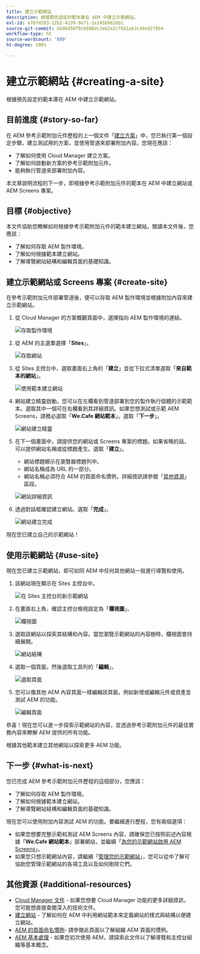 ```yaml
---
title: 建立示範網站
description: 根據預先設定的範本庫在 AEM 中建立示範網站。
exl-id: e76fd283-12b2-4139-9e71-2e145b9620b1
source-git-commit: bbd845079cb688dc3e62e2cf6b1a63c49a92f6b4
workflow-type: ht
source-wordcount: '809'
ht-degree: 100%

---
```


# 建立示範網站 {#creating-a-site}

根據預先設定的範本庫在 AEM 中建立示範網站。

## 目前進度 {#story-so-far}

在 AEM 參考示範附加元件歷程的上一個文件「[建立方案](create-program.md)」中，您已執行第一個設定步驟，建立測試用的方案，並使用管道來部署附加內容。您現在應該：

* 了解如何使用 Cloud Manager 建立方案。
* 了解如何啟動新方案的參考示範附加元件。
* 能夠執行管道來部署附加內容。

本文章說明流程的下一步，即根據參考示範附加元件的範本在 AEM 中建立網站或 AEM Screens 專案。

## 目標 {#objective}

本文件協助您瞭解如何根據參考示範附加元件的範本建立網站。閱讀本文件後，您應該：

* 了解如何存取 AEM 製作環境。
* 了解如何根據範本建立網站。
* 了解導覽網站結構和編輯頁面的基礎知識。

## 建立示範網站或 Screens 專案 {#create-site}

在參考示範附加元件部署管道後，便可以存取 AEM 製作環境並根據附加內容來建立示範網站。

1. 從 Cloud Manager 的方案概觀頁面中，選擇指向 AEM 製作環境的連結。

   ![存取製作環境](assets/access-author.png)

1. 從 AEM 的主選單選擇「**Sites**」。

   ![存取網站](assets/access-sites.png)

1. 從 Sites 主控台中，選取畫面右上角的「**建立**」並從下拉式清單選取「**來自範本的網站**」。

   ![使用範本建立網站](assets/create-site-from-template.png)

1. 網站建立精靈啟動。您可以在左欄看到管道部署到您的製作執行個體的示範範本。選取其中一個可在右欄看到其詳細資訊。如果您想測試或示範 AEM Screens，請務必選取「**We.Cafe 網站範本**」。選取「**下一步**」。

   ![網站建立精靈](assets/site-creation-wizard.png)

1. 在下一個畫面中，請提供您的網站或 Screens 專案的標題。如果省略的話，可以提供網站名稱或從標題產生。選取「**建立**」。

   * 網站標題顯示在瀏覽器標題列中。
   * 網站名稱成為 URL 的一部分。
   * 網站名稱必須符合 AEM 的頁面命名慣例，詳細資訊請參閱「[其他資源](#additional-resources)」區段。

   ![網站詳細資訊](assets/site-details.png)

1. 透過對話框確認建立網站。選取「**完成**」。

   ![網站建立完成](assets/site-creation-complete.png)

現在您已建立自己的示範網站！

## 使用示範網站 {#use-site}

現在您已建立示範網站，即可如同 AEM 中任何其他網站一般進行導覽和使用。

1. 該網站現在顯示在 Sites 主控台中。

   ![在 Sites 主控台的新示範網站](assets/new-demo-site.png)

1. 在畫面右上角，確認主控台檢視設定為「**欄視圖**」。

   ![欄視圖](assets/column-view.png)

1. 選取該網站以探索其結構和內容。當您瀏覽示範網站的內容樹時，欄視圖會持續展開。

   ![網站結構](assets/site-structure.png)

1. 選取一個頁面，然後選取工具列的「**編輯**」。

   ![選取頁面](assets/select-page.png)

1. 您可以像其他 AEM 內容頁面一樣編輯該頁面，例如新增或編輯元件或資產並測試 AEM 的功能。

   ![編輯頁面](assets/edit-page.png)

恭喜！現在您可以進一步探索示範網站的內容，並透過參考示範附加元件的最佳實務內容來瞭解 AEM 提供的所有功能。

根據其他範本建立其他網站以探索更多 AEM 功能。

## 下一步 {#what-is-next}

您已完成 AEM 參考示範附加元件歷程的這個部分，您應該：

* 了解如何存取 AEM 製作環境。
* 了解如何根據範本建立網站。
* 了解導覽網站結構和編輯頁面的基礎知識。

現在您可以使用附加內容測試 AEM 的功能。要繼續進行歷程，您有兩個選項：

* 如果您想要完整示範和測試 AEM Screens 內容，請確保您已按照前述內容根據「**We.Cafe 網站範本**」部署網站，並繼續「[為您的示範網站啟用 AEM Screens](screens.md)」。
* 如果您只想示範網站內容，請繼續「[管理您的示範網站](manage.md)」，您可以從中了解可協助您管理示範網站的各項工具以及如何刪除它們。

## 其他資源 {#additional-resources}

* [Cloud Manager 文件](https://experienceleague.adobe.com/docs/experience-manager-cloud-service/onboarding/onboarding-concepts/cloud-manager-introduction.html) - 如果您想要 Cloud Manager 功能的更多詳細資訊，您可能想直接查閱深入的技術文件。
* [建立網站](/help/sites-cloud/administering/site-creation/create-site.md) - 了解如何在 AEM 中利用網站範本來定義網站的樣式與結構以便建立網站。
* [AEM 的頁面命名慣例](/help/sites-cloud/authoring/sites-console/organizing-pages.md#page-name-restrictions-and-best-practices)- 請參閱此頁面以了解組織 AEM 頁面的慣例。
* [AEM 基本處理](/help/sites-cloud/authoring/basic-handling.md) - 如果您初次使用 AEM，請探索此文件以了解導覽和主控台組織等基本概念。
